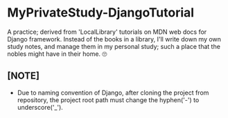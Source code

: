 # MyPrivateStudy-DjangoTutorial
A practice; derived from 'LocalLibrary' tutorials on MDN web docs for Django framework. Instead of the books in a library, I'll write down my own study notes, and manage them in my personal study; such a place that the nobles might have in their home. 🙄

## [NOTE]
* Due to naming convention of Django, after cloning the project from repository, the project root path must change the hyphen('-') to underscore('_'). 
